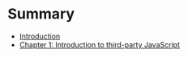 # Summary

* [Introduction](README.md)
* [Chapter 1: Introduction to third-party JavaScript](chapter1.md)

